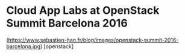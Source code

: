 # Cloud App Labs at OpenStack Summit Barcelona 2016

(https://www.sebastien-han.fr/blog/images/openstack-summit-2016-barcelona.jpg) [openstack]
